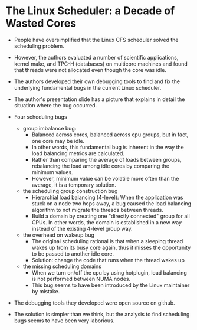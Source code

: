 # The Linux Scheduler: a Decade of Wasted Cores

* People have oversimplified that the Linux CFS scheduler solved the scheduling problem.

* However, the authors evaluated a number of scientific applications, kernel make, and TPC-H (databases) on multicore machines and found that threads were not allocated even though the core was idle.

* The authors developed their own debugging tools to find and fix the underlying fundamental bugs in the current Linux scheduler.

* The author's presentation slide has a picture that explains in detail the situation where the bug occurred.

* Four scheduling bugs
  * group imbalance bug: 
    * Balanced across cores, balanced across cpu groups, but in fact, one core may be idle.
    * In other words, this fundamental bug is inherent in the way the load balancing metrics are calculated.
    * Rather than comparing the average of loads between groups, rebalancing the load among idle cores by comparing the minimum values.
    * However,  minimum value can be volatile more often than the average, it is a temporary solution.
  * the scheduling group construction bug
    * Hierarchial load balancing (4-level): When the application was stuck on a node two hops away, a bug caused the load balancing algorithm to not migrate the threads between threads.
    * Build a domain by creating one "directly connected" group for all CPUs. In other words, the domain is established in a new way instead of the existing 4-level group way.
  * the overhead on wakeup bug
    * The original scheduling rational is that when a sleeping thread wakes up from its busy core again, thus it misses the opportunity to be passed to another idle core.
    * Solution: change the code that runs when the thread wakes up
  * the missing scheduling domains
    * When we turn on/off the cpu by using hotplugin, load balancing is not performed between NUMA nodes.
    * This bug seems to have been introduced by the Linux maintainer by mistake.

* The debugging tools they developed were open source on github. 

* The solution is simpler than we think, but the analysis to find scheduling bugs seems to have been very laborious.
